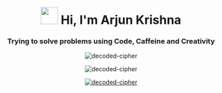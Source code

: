 <h1 align="center"><img src="https://aks.one/Hi.gif" width="40px" /> Hi, I'm Arjun Krishna</h1>
<h3 align="center">Trying to solve problems using Code, Caffeine and Creativity</h3>

<p align="center"><img src="https://github-readme-stats.vercel.app/api?username=decoded-cipher&show_icons=true&locale=en&theme=dracula" alt="decoded-cipher" /><p/>

<p align="center"><img src="https://github-readme-streak-stats.herokuapp.com/?user=decoded-cipher&theme=dracula" alt="decoded-cipher" /></p>

<p align="center"> <a href="https://github.com/ryo-ma/github-profile-trophy"><img src="https://github-profile-trophy.vercel.app/?username=decoded-cipher&theme=dracula&row=1" alt="decoded-cipher" /></a> </p>
